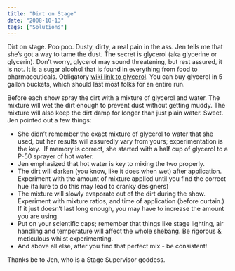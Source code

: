 ```yaml
---
title: "Dirt on Stage"
date: "2008-10-13"
tags: ["Solutions"]
---
```


Dirt on stage. Poo poo. Dusty, dirty, a real pain in the ass. Jen tells me that she’s got a way to tame the dust. The secret is glycerol (aka glycerine or glycerin). Don’t worry, glycerol may sound threatening, but rest assured, it is not. It is a sugar alcohol that is found in everything from food to pharmaceuticals. Obligatory [wiki link to glycerol](http://en.wikipedia.org/wiki/Glycerol). You can buy glycerol in 5 gallon buckets, which should last most folks for an entire run.

Before each show spray the dirt with a mixture of glycerol and water. The mixture will wet the dirt enough to prevent dust without getting muddy. The mixture will also keep the dirt damp for longer than just plain water. Sweet. Jen pointed out a few things:

- She didn’t remember the exact mixture of glycerol to water that she used, but her results will assuredly vary from yours; experimentation is the key.  If memory is correct, she started with a half cup of glycerol to a P-50 sprayer of hot water.
- Jen emphasized that hot water is key to mixing the two properly.
- The dirt will darken (you know, like it does when wet) after application. Experiment with the amount of mixture applied until you find the correct hue (failure to do this may lead to cranky designers)
- The mixture will slowly evaporate out of the dirt during the show. Experiment with mixture ratios, and time of application (before curtain.) If it just doesn’t last long enough, you may have to increase the amount you are using.
- Put on your scientific caps; remember that things like stage lighting, air handling and temperature will affect the whole shebang. Be rigorous & meticulous whilst experimenting.
- And above all else, after you find that perfect mix - be consistent!

Thanks be to Jen, who is a Stage Supervisor goddess.
